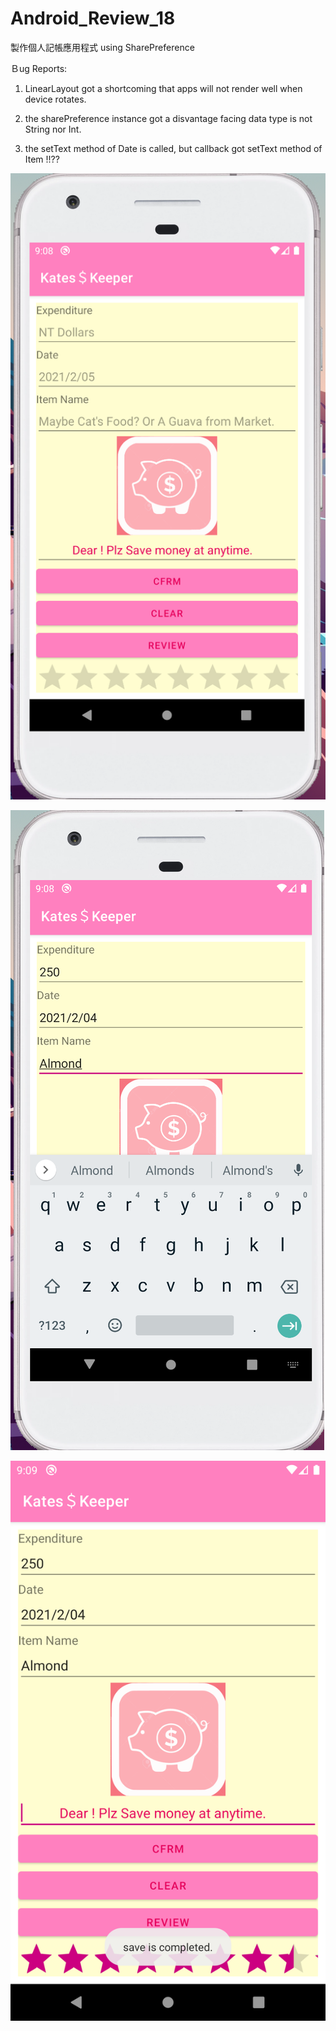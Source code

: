 # Android_Review_18
製作個人記帳應用程式  using SharePreference 

Ｂug Reports:

1. LinearLayout got a shortcoming that apps will not render well when device rotates.

2. the sharePreference instance got a disvantage facing data type is not String nor Int.

3. the setText method of Date is called, but callback got setText method of Item !!??


![](https://raw.githubusercontent.com/QueenieCplusplus/Android_Review_18/main/output1.png)

![](https://raw.githubusercontent.com/QueenieCplusplus/Android_Review_18/main/output2.png)

![](https://raw.githubusercontent.com/QueenieCplusplus/Android_Review_18/main/output3.png)

